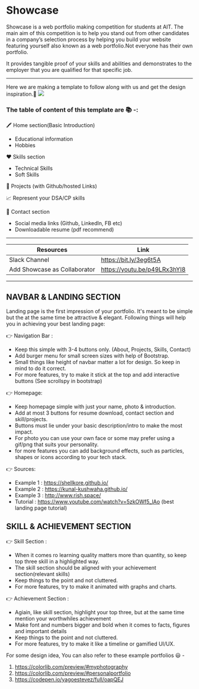 # Showcase

Showcase is a web portfolio making competition for students at AIT. The main aim of this competition is to help you stand out from other candidates in a company’s selection process by helping you build your website featuring yourself also known as a web portfolio.Not everyone has their own portfolio.

It provides tangible proof of your skills and abilities and demonstrates to the employer that you are qualified for that  specific job.


***
Here we are making a template to follow along with us and get the design inspiration.🎃 <img src="https://img.shields.io/badge/code_style-standard-brightgreen.svg">

### The table of content of this template are 📚 -:

🖍 Home section(Basic Introduction)  
   +   Educational information
   +  Hobbies 

♥ Skills section
   + Technical Skills 
   + Soft Skills 

📝 Projects (with Github/hosted Links)

📈 Represent your DSA/CP skills 

📮 Contact section
   + Social media links (Github, LinkedIn, FB etc)
   + Downloadable resume (pdf recommend)

---

| Resources | Link |
| ------ | ------ |
| Slack Channel | https://bit.ly/3eg6t5A |
| Add Showcase as Collaborator | https://youtu.be/p49LRx3hYI8|

***

## NAVBAR & LANDING SECTION

Landing page is the first impression of your portfolio. It's meant to be simple but the at the same time be attractive & elegant.
Following things will help you in achieving your best landing page:

👉 Navigation Bar :
   + Keep this simple with 3-4 buttons only. (About, Projects, Skills, Contact)
   + Add burger menu for small screen sizes with help of Bootstrap.
   + Small things like height of navbar matter a lot for design. So keep in mind to do it correct.
   + For more features, try to make it stick at the top and add interactive buttons (See scrollspy in bootstrap)

👉 Homepage:
   + Keep homepage simple with just your name, photo & introduction.
   + Add at most 3 buttons for resume download, contact section and skill/projects.
   + Buttons must lie under your basic description/intro to make the most impact.
   + For photo you can use your own face or some may prefer using a gif/png that suits your personality.
   + for more features you can add background effects, such as particles, shapes or icons according to your tech stack.

👉 Sources:
   + Example 1 : https://shellkore.github.io/
   + Example 2 : https://kunal-kushwaha.github.io/
   + Example 3 : http://www.rish.space/
   + Tutorial : https://www.youtube.com/watch?v=5zkOWf5_lAo (best landing page tutorial)
   
   ## SKILL & ACHIEVEMENT SECTION
     
  👉 Skill Section :
   + When it comes ro learning quality matters more than quantity, so keep top three skill in a highlighted way.
   + The skill section should be aligned with your achievement section(relevant skills)
   + Keep things to the point and not cluttered.
   + For more features, try to make it animated with graphs and charts.
   
   👉 Achievement Section :
   + Agiain, like skill section, highlight your top three, but at the same time mention your worthwhiles achievement
   + Make font and numbers bigger and bold when it comes to facts, figures and important details
   + Keep things to the point and not cluttered.
   + For more features, try to make it like a timeline or gamified UI/UX. 
   
   For some design idea, You can also refer to these example portfolios  :smiley: -
1. https://colorlib.com/preview/#myphotography
2. https://colorlib.com/preview/#personalportfolio
3. https://codepen.io/yagoestevez/full/oapQEJ
